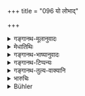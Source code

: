 +++
title = "096 यो लोभाद्"

+++

<details><summary>गङ्गानथ-मूलानुवादः</summary>

If a man of low caste, through greed, subsists by the occupations of his superiors, him the King shall deprive of his property and quickly banish.—(96)
</details>

<details><summary>मेधातिथिः</summary>

**यो** **जात्याधमो** निकृष्टः क्षत्रियादिः । सत्य् अपि प्रकृतत्वे राजन्यस्य, सर्वेषाम् अयं ब्राह्मणवृत्तिप्रतिषेधः । एवम् एवायं श्लोकः । उत्कृष्टो निरपेक्षो ब्राह्मण एव । कर्मभिर् अध्ययनादिभिर् जीवति । दण्ड्यो ऽयं सर्वस्वग्रहणप्रवासनैः ॥ १०.९६ ॥
</details>

<details><summary>गङ्गानथ-भाष्यानुवादः</summary>

‘*A man of low caste*’—The Kṣatriya and the rest Though the context deals with the *Kṣatriya*, yet this verse is meant to be an interdict upon all occupations of the Brāhmaṇa, for all the other castes.

‘*Superior*’.—It is the Brāhmaṇa alone who is *absolutely* (not only relatively) ‘superior.’

‘*Occupations*’.—Teaching and the rest.

If he subsists by these, he should be punished with confiscation of property and banishment.—(96)
</details>

<details><summary>गङ्गानथ-टिप्पन्यः</summary>

This verse is quoted in *Vivādaratnākara* (p. 363), which adds the explanation that—‘if the Vaiśya or other lower castes should have recourse to the modes of living ordained for the higher castes, he should have all his property confiscated and then banished from the kingdom;—and in *Vivādacintāmaṇi* (Calcutta p. 101).
</details>

<details><summary>गङ्गानथ-तुल्य-वाक्यानि</summary>

**(verses 10.95-96)**

See Comparative notes for [Verse 10.95].
</details>

<details><summary>भारुचिः</summary>

तस्य सर्वस्वम् अपहृत्य प्रवासं नियमेन कुर्याद् धार्मिको **राजा** । यद्य् अपि चैतत्प्रकरणसामर्थ्यात् क्षत्रियविषयं शास्त्रम्, तथापि समानत्वात् कारणस्य वैश्यशूद्रयोर् अपि विज्ञेयम् ॥ १०.९६ ॥
</details>

<details><summary>Bühler</summary>

096	A man of low caste who through covetousness lives by the occupations of a higher one, the king shall deprive of his property and banish.
</details>
